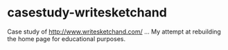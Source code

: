 # casestudy-writesketchand
Case study of http://www.writesketchand.com/ ... My attempt at rebuilding the home page for educational purposes.
